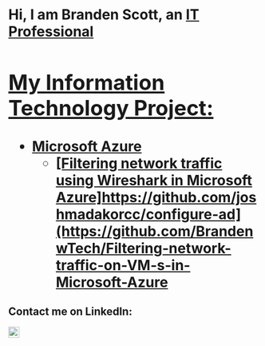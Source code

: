<h1>Hi, I am Branden Scott, an <a href="[https://linkedin.com/in/Josh](https://www.linkedin.com/in/branden-scott-9b4515277/)">IT Professional

<h2> My Information Technology Project:</h2>

- <b>Microsoft Azure</b>
  - [Filtering network traffic using Wireshark in Microsoft Azure]https://github.com/joshmadakorcc/configure-ad](https://github.com/BrandenwTech/Filtering-network-traffic-on-VM-s-in-Microsoft-Azure

<h2> Contact me on LinkedIn:</h2>

[<img align="left" alt="Josh | LinkedIn" width="22px" src="https://cdn.jsdelivr.net/npm/simple-icons@v3/icons/linkedin.svg" />][linkedin]

[linkedin]: https://linkedin.com/in/Josh
